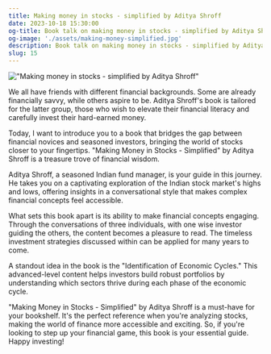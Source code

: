 ```yaml
---
title: Making money in stocks - simplified by Aditya Shroff 
date: 2023-10-18 15:30:00
og-title: Book talk on making money in stocks - simplified by Aditya Shroff
og-image: './assets/making-money-simplified.jpg'
description: Book talk on making money in stocks - simplified by Aditya Shroff
slug: 15
---
```


!["Making money in stocks - simplified by Aditya Shroff"](./assets/making-money-simplified.jpg)

We all have friends with different financial backgrounds. Some are already financially savvy, while others aspire to be. Aditya Shroff's book is tailored for the latter group, those who wish to elevate their financial literacy and carefully invest their hard-earned money.

Today, I want to introduce you to a book that bridges the gap between financial novices and seasoned investors, bringing the world of stocks closer to your fingertips. "Making Money in Stocks - Simplified" by Aditya Shroff is a treasure trove of financial wisdom.

Aditya Shroff, a seasoned Indian fund manager, is your guide in this journey. He takes you on a captivating exploration of the Indian stock market's highs and lows, offering insights in a conversational style that makes complex financial concepts feel accessible.

What sets this book apart is its ability to make financial concepts engaging. Through the conversations of three individuals, with one wise investor guiding the others, the content becomes a pleasure to read. The timeless investment strategies discussed within can be applied for many years to come.

A standout idea in the book is the "Identification of Economic Cycles." This advanced-level content helps investors build robust portfolios by understanding which sectors thrive during each phase of the economic cycle.

"Making Money in Stocks - Simplified" by Aditya Shroff is a must-have for your bookshelf. It's the perfect reference when you're analyzing stocks, making the world of finance more accessible and exciting. So, if you're looking to step up your financial game, this book is your essential guide. Happy investing!